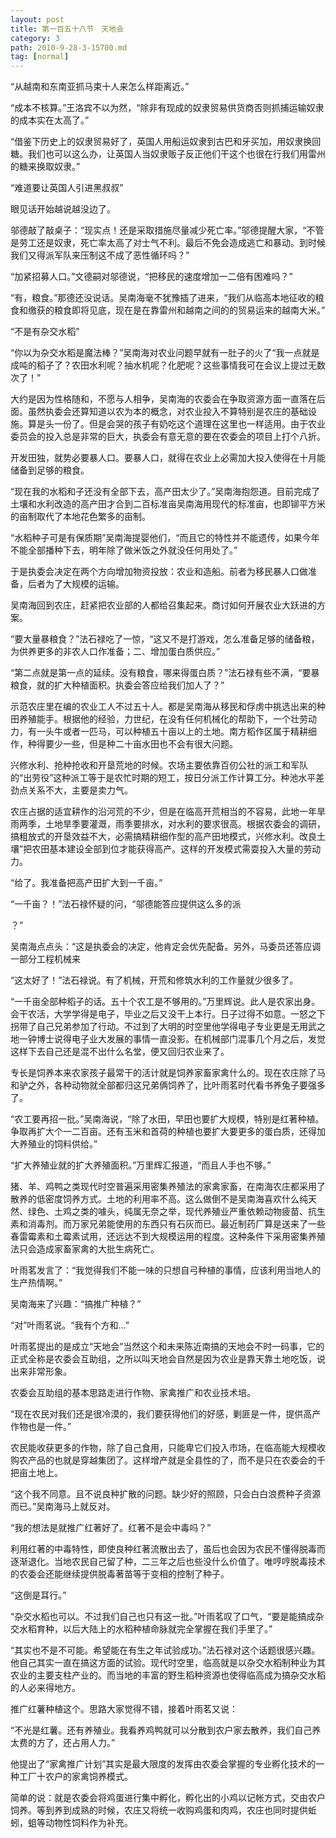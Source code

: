 ```yaml
---
layout: post
title: 第一百五十八节　天地会
category: 3
path: 2010-9-28-3-15700.md
tag: [normal]
---
```


“从越南和东南亚抓马束十人来怎么样距离近。”

“成本不核算。”王洛宾不以为然，“除非有现成的奴隶贸易供货商否则抓捕运输奴隶的成本实在太高了。”

“借鉴下历史上的奴隶贸易好了，英国人用船运奴隶到古巴和牙买加，用奴隶换回糖。我们也可以这么办，让英国人当奴隶贩子反正他们干这个也很在行我们用雷州的糖来换取奴隶。”

“难道要让英国人引进黑叔叔”

眼见话开始越说越没边了。

邬德敲了敲桌子：“现实点！还是采取措施尽量减少死亡率。”邬德提醒大家，“不管是劳工还是奴隶，死亡率太高了对士气不利。最后不免会造成逃亡和暴动。到时候我们又得派军队来压制这不成了恶性循环吗？”

“加紧招募人口。”文德嗣对邬德说，“把移民的速度增加一二倍有困难吗？”

“有，粮食。”那德还没说话。吴南海毫不犹豫插了进来，“我们从临高本地征收的粮食和缴获的粮食即将见底，现在是在靠雷州和越南之间的的贸易运来的越南大米。”

“不是有杂交水稻”

“你以为杂交水稻是魔法棒？”吴南海对农业问题早就有一肚子的火了“我一点就是成吨的稻子了？农田水利呢？抽水机呢？化肥呢？这些事情我可在会议上提过无数次了！”

大约是因为性格随和，不愿与人相争，吴南海的农委会在争取资源方面一直落在后面。虽然执委会还算知道以农为本的概念，对农业投入不算特别是农庄的基础设施。算是头一份了。但是会哭的孩子有奶吃这个道理在这里也一样适用。由于农业委员会的投入总是非常的巨大，执委会有意无意的要在农委会的项目上打个八折。

开发田独，就势必要暴人口。要暴人口，就得在农业上必需加大投入使得在十月能储备到足够的粮食。

“现在我的水稻和子还没有全部下去，高产田太少了。”吴南海抱怨道。目前完成了土壤和水利改造的高产田才合到二百标准亩吴南海用现代的标准亩，也即铆平方米的亩制取代了本地花色繁多的亩制。

“水稻种子可是有保质期”吴南海提婴他们，“而且它的特性并不能遗传，如果今年不能全部播种下去，明年除了做米饭之外就没任何用处了。”

于是执委会决定在两个方向增加物资投放：农业和造船。前者为移民暴人口做准备，后者为了大规模的运输。

吴南海回到农庄，赶紧把农业部的人都给召集起来。商讨如何开展农业大跃进的方案。

“要大量暴粮食？”法石禄吃了一惊，“这又不是打游戏，怎么准备足够的储备粮，为供养更多的非农人口作准备；二、增加蛋白质供应。”

“第二点就是第一点的延续。没有粮食，哪来得蛋白质？”法石禄有些不满，“要暴粮食，就的扩大种植面积。执委会答应给我们加人了？”

示范农庄里在编的农业工人不过五十人。都是吴南海从移民和俘虏中挑选出来的种田养殖能手。根据他的经验，力世纪，在没有任何机械化的帮助下，一个壮劳动力，有一头牛或者一匹马，可以种植五十亩以上的土地。南方稻作区属于精耕细作，种得要少一些，但是种二十亩水田也不会有很大问题。

兴修水利、抢种抢收和开垦荒地的时候。农场主要依靠百仞公社的派工和军队的“出劳役”这种派工等于是农忙时期的短工，按日分派工作计算工分。种池水平差劲点关系不大，主要是卖力气。

农庄占据的适宜耕作的沿河荒的不少，但是在临高开荒相当的不容易，此地一年旱雨两季，土地旱季要灌溉，雨季要排水，对水利的要求很高。根据农委会的调研，搞粗放式的开垦效益不大，必需搞精耕细作型的高产田地模式，兴修水利。改良土壤”把农田基本建设全部到位才能获得高产。这样的开发模式需耍投入大量的劳动力。

“给了。我准备把高产田扩大到一千亩。”

“一千亩？！”法石禄怀疑的问，“邬德能答应提供这么多的派

？”

吴南海点点头：“这是执委会的决定，他肯定会优先配备。另外，马委员还答应调一部分工程机械来

“这太好了！”法石禄说。有了机械，开荒和修筑水利的工作量就少很多了。

“一千亩全部种稻子的话。五十个农工是不够用的。”万里辉说。此人是农家出身。会干农活，大学学得是电子，毕业之后又没干上本行。日子过得不如意。一怒之下拐带了自己兄弟参加了行动。不过到了大明的时空里他学得电子专业更是无用武之地一钟博士说得电子业大发展的事情一直没影。在机械部门混事几个月之后，发觉这样下去自己还是混不出什么名堂，便又回归农业来了。

专长是饲养本来农家孩子最常干的活计就是饲养家畜家禽什么的。现在农庄除了马和驴之外，各种动物就全部都归这兄弟俩饲养了，比叶雨茗时代看书养兔子要强多了。

“农工要再招一批。”吴南海说，“除了水田，早田也要扩大规模，特别是红著种植。争取再扩大个一二百亩。还有玉米和首荷的种植也要扩大要更多的蛋白质，还得加大养殖业的饲料供给。”

“扩大养殖业就的扩大养殖面积。”万里辉汇报道，“而且人手也不够。”

猪、羊、鸡鸭之类现代时空普遍采用密集养殖法的家禽家畜，在南海农庄都采用了散养的低密度饲养方式。土地的利用率不高。这么做倒不是吴南海喜欢什么纯天然、绿色、土鸡之类的噱头，纯属无奈之举，现代养殖业严重依赖动物疲苗、抗生素和消毒剂。而万家兄弟能使用的东西只有石灰而已。最近制药厂算是送来了一些春雷霉素和土霉素试用，还远达不到大规模运用的程度。这种条件下采用密集养殖法只会造成家畜家禽的大批生病死亡。

叶雨茗发言了：“我觉得我们不能一味的只想自弓种植的事情，应该利用当地人的生产热情啊。”

吴南海来了兴趣：“搞推广种植？”

“对”叶雨茗说。“我有个方和…”

叶雨茗提出的是成立“天地会”当然这个和未来陈近南搞的天地会不时一码事，它的正式全称是农委会互助组，之所以叫天地会自然是因为农业是靠天靠土地吃饭，说出来非常形象。

农委会互助组的基本思路走进行作物、家禽推广和农业技术培。

“现在农民对我们还是很冷漠的，我们要获得他们的好感，剿匪是一件，提供高产作物也是一件。”

农民能收获更多的作物，除了自己食用，只能卑它们投入市场，在临高能大规模收购农产品的也就是穿越集团了。这样增产就是全县性的了，而不是只在农委会的千把亩土地上。

“这个我不同意。且不说良种扩散的问题。缺少好的照顾，只会白白浪费种子资源而已。”吴南海马上就反对。

“我的想法是就推广红著好了。红著不是会中毒吗？”

利用红著的中毒特性，即使良种红著流散出去了，虽后也会因为农民不懂得脱毒而逐渐退化。当地农民自己留了种，二三年之后也些没什么价值了。唯哼哼脱毒技术的农委会还能继续提供脱毒著苗等于变相的控制了种子。

“这倒是耳行。”

“杂交水稻也可以。不过我们自己也只有这一批。”叶雨茗叹了口气，“要是能搞成杂交水稻育种，以后大陆上的水稻种植命脉就完全掌握在我们手里了。”

“其实也不是不可能。希望能在有生之年试验成功。”法石禄对这个话题很感兴趣。他自己其实一直在搞这方面的试验。现代时空里，临高就是以杂交水稻制种业为其农业的主要支柱产业的。而当地的丰富的野生稻种资源也使得临高成为搞杂交水稻的人必来得地方。

推广红薯种植这个。思路大家觉得不错，接着叶雨茗又说：

“不光是红薯。还有养殖业。我看养鸡鸭就可以分散到农户家去散养，我们自己养太费的方了，还占用人力。”

他提出了“家禽推广计划”其实是最大限度的发挥由农委会掌握的专业孵化技术的一种工厂十农户的家禽饲养模式。

简单的说：就是农委会将鸡蛋进行集中孵化，孵化出的小鸡以记帐方式，交由农户饲养。等到养到成熟的时候，农庄又将统一收购鸡蛋和肉鸡，农庄也同时提供蚯蚓，蛆等动物性饲料作为补充。
